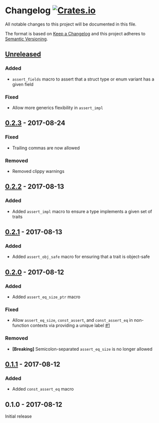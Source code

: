 # Changelog [![Crates.io][crate-badge]][crate]
All notable changes to this project will be documented in this file.

The format is based on [Keep a Changelog] and this project adheres to
[Semantic Versioning].

## [Unreleased]
### Added
- `assert_fields` macro to assert that a struct type or enum variant has a given
field

### Fixed
- Allow more generics flexibility in `assert_impl`

## [0.2.3] - 2017-08-24
### Fixed
- Trailing commas are now allowed

### Removed
- Removed clippy warnings

## [0.2.2] - 2017-08-13
### Added
- Added `assert_impl` macro to ensure a type implements a given set of traits

## [0.2.1] - 2017-08-13
### Added
- Added `assert_obj_safe` macro for ensuring that a trait is object-safe

## [0.2.0] - 2017-08-12
### Added
- Added `assert_eq_size_ptr` macro

### Fixed
- Allow `assert_eq_size`, `const_assert`, and `const_assert_eq` in non-function
contexts via providing a unique label [#1]

### Removed
- **[Breaking]** Semicolon-separated `assert_eq_size` is no longer allowed

## [0.1.1] - 2017-08-12
### Added
- Added `const_assert_eq` macro

## 0.1.0 - 2017-08-12

Initial release

[#1]: https://github.com/nvzqz/static-assertions-rs/issues/1

[crate]:       https://crates.io/crates/static_assertions
[crate-badge]: https://img.shields.io/crates/v/static_assertions.svg

[Keep a Changelog]:    http://keepachangelog.com/en/1.0.0/
[Semantic Versioning]: http://semver.org/spec/v2.0.0.html

[Unreleased]: https://github.com/nvzqz/static-assertions-rs/compare/v0.2.3...HEAD
[0.2.3]: https://github.com/nvzqz/static-assertions-rs/compare/v0.2.2...v0.2.3
[0.2.2]: https://github.com/nvzqz/static-assertions-rs/compare/v0.2.1...v0.2.2
[0.2.1]: https://github.com/nvzqz/static-assertions-rs/compare/v0.2.0...v0.2.1
[0.2.0]: https://github.com/nvzqz/static-assertions-rs/compare/v0.1.1...v0.2.0
[0.1.1]: https://github.com/nvzqz/static-assertions-rs/compare/v0.1.0...v0.1.1

